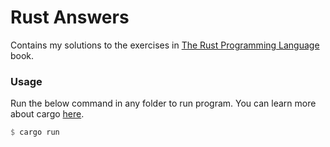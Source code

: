 # Rust Answers

Contains my solutions to the exercises in [The Rust Programming Language](https://doc.rust-lang.org/book/) book.

### Usage

Run the below command in any folder to run program. You can learn more about cargo [here](https://doc.rust-lang.org/cargo/).

```rust
$ cargo run
```
